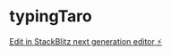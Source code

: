 # typingTaro

[Edit in StackBlitz next generation editor ⚡️](https://stackblitz.com/~/github.com/tamatrading/typingTaro)